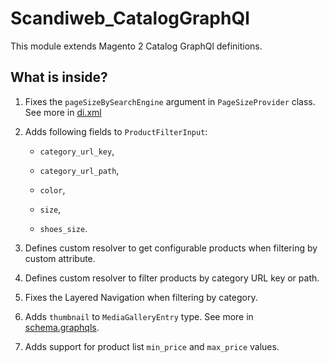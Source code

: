 # Scandiweb_CatalogGraphQl

This module extends Magento 2 Catalog GraphQl definitions.

## What is inside?

1. Fixes the `pageSizeBySearchEngine` argument in `PageSizeProvider` class. See more in [di.xml](./src/etc/di.xml)

2. Adds following fields to `ProductFilterInput`:

    - `category_url_key`, 

    - `category_url_path`,

    - `color`, 

    - `size`, 

    - `shoes_size`.

3. Defines custom resolver to get configurable products when filtering by custom attribute.

4. Defines custom resolver to filter products by category URL key or path.

5. Fixes the Layered Navigation when filtering by category.

6. Adds `thumbnail` to `MediaGalleryEntry` type. See more in [schema.graphqls](./src/etc/schema.graphqls).
 
7.  Adds support for product list `min_price` and `max_price` values.
